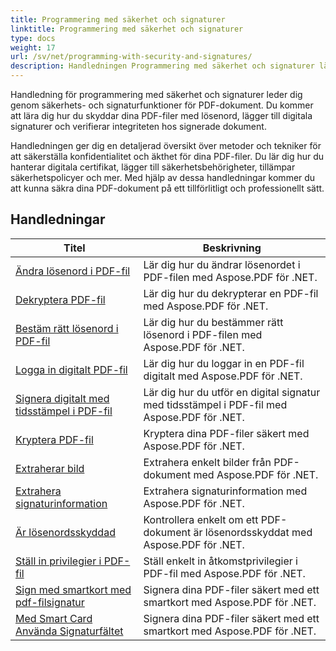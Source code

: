 ```yaml
---
title: Programmering med säkerhet och signaturer
linktitle: Programmering med säkerhet och signaturer
type: docs
weight: 17
url: /sv/net/programming-with-security-and-signatures/
description: Handledningen Programmering med säkerhet och signaturer lär dig hur du säkrar och signerar dina PDF-dokument, vilket säkerställer konfidentialitet och äkthet.
---
```

Handledning för programmering med säkerhet och signaturer leder dig genom säkerhets- och signaturfunktioner för PDF-dokument. Du kommer att lära dig hur du skyddar dina PDF-filer med lösenord, lägger till digitala signaturer och verifierar integriteten hos signerade dokument.

Handledningen ger dig en detaljerad översikt över metoder och tekniker för att säkerställa konfidentialitet och äkthet för dina PDF-filer. Du lär dig hur du hanterar digitala certifikat, lägger till säkerhetsbehörigheter, tillämpar säkerhetspolicyer och mer. Med hjälp av dessa handledningar kommer du att kunna säkra dina PDF-dokument på ett tillförlitligt och professionellt sätt.

## Handledningar
| Titel | Beskrivning |
| --- | --- | 
| [Ändra lösenord i PDF-fil](./change-password/) | Lär dig hur du ändrar lösenordet i PDF-filen med Aspose.PDF för .NET. |  
| [Dekryptera PDF-fil](./decrypt/) | Lär dig hur du dekrypterar en PDF-fil med Aspose.PDF för .NET. |  
| [Bestäm rätt lösenord i PDF-fil](./determine-correct-password/) | Lär dig hur du bestämmer rätt lösenord i PDF-filen med Aspose.PDF för .NET. |  
| [Logga in digitalt PDF-fil](./digitally-sign/) | Lär dig hur du loggar in en PDF-fil digitalt med Aspose.PDF för .NET. |  
| [Signera digitalt med tidsstämpel i PDF-fil](./digitally-sign-with-time-stamp/) | Lär dig hur du utför en digital signatur med tidsstämpel i PDF-fil med Aspose.PDF för .NET. |  
| [Kryptera PDF-fil](./encrypt/) | Kryptera dina PDF-filer säkert med Aspose.PDF för .NET. |  
| [Extraherar bild](./extracting-image/) | Extrahera enkelt bilder från PDF-dokument med Aspose.PDF för .NET. |  
| [Extrahera signaturinformation](./extract-signature-info/) | Extrahera signaturinformation med Aspose.PDF för .NET. |  
| [Är lösenordsskyddad](./is-password-protected/) | Kontrollera enkelt om ett PDF-dokument är lösenordsskyddat med Aspose.PDF för .NET. |  
| [Ställ in privilegier i PDF-fil](./set-privileges/) | Ställ enkelt in åtkomstprivilegier i PDF-fil med Aspose.PDF för .NET. |  
| [Sign med smartkort med pdf-filsignatur](./sign-with-smart-card-using-pdf-file-signature/) | Signera dina PDF-filer säkert med ett smartkort med Aspose.PDF för .NET. |  
| [Med Smart Card Använda Signaturfältet](./sign-with-smart-card-using-signature-field/) | Signera dina PDF-filer säkert med ett smartkort med Aspose.PDF för .NET. |  